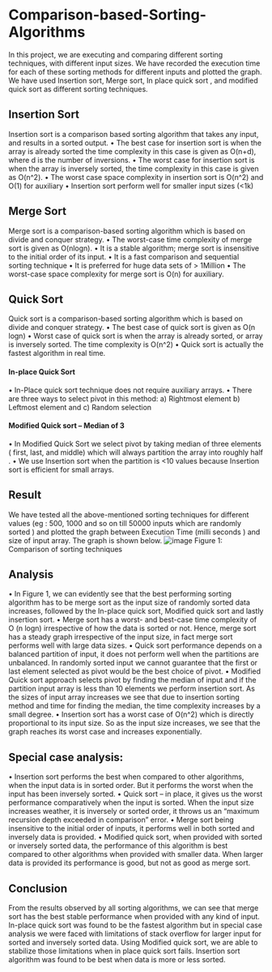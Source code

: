 # Comparison-based-Sorting-Algorithms
In this project, we are executing and comparing different sorting techniques, with different input sizes. We
have recorded the execution time for each of these sorting methods for different inputs and plotted the graph.
We have used Insertion sort, Merge sort, In place quick sort , and modified quick sort as different sorting
techniques.
## Insertion Sort
Insertion sort is a comparison based sorting algorithm that takes any input, and results in a sorted output.
• The best case for insertion sort is when the array is already sorted the time complexity in this
case is given as O(n+d), where d is the number of inversions.
• The worst case for insertion sort is when the array is inversely sorted, the time complexity in this
case is given as O(n^2).
• The worst case space complexity in insertion sort is O(n^2) and O(1) for auxiliary
• Insertion sort perform well for smaller input sizes (<1k)

## Merge Sort
Merge sort is a comparison-based sorting algorithm which is based on divide and conquer strategy.
• The worst-case time complexity of merge sort is given as O(nlogn).
• It is a stable algorithm; merge sort is insensitive to the initial order of its input.
• It is a fast comparison and sequential sorting technique
• It is preferred for huge data sets of > 1Million
• The worst-case space complexity for merge sort is O(n) for auxiliary.
## Quick Sort
Quick sort is a comparison-based sorting algorithm which is based on divide and conquer strategy.
• The best case of quick sort is given as O(n logn)
• Worst case of quick sort is when the array is already sorted, or array is inversely sorted. The time
complexity is O(n^2)
• Quick sort is actually the fastest algorithm in real time.
#### In-place Quick Sort
• In-Place quick sort technique does not require auxiliary arrays.
• There are three ways to select pivot in this method:
a) Rightmost element
b) Leftmost element and
c) Random selection
#### Modified Quick sort – Median of 3
• In Modified Quick Sort we select pivot by taking median of three elements ( first, last, and
middle) which will always partition the array into roughly half .
• We use Insertion sort when the partition is <10 values because Insertion sort is efficient for
small arrays.


## Result
We have tested all the above-mentioned sorting techniques for different values (eg : 500, 1000
and so on till 50000 inputs which are randomly sorted ) and plotted the graph between Execution
Time (milli seconds ) and size of input array. The graph is shown below.
![image](https://user-images.githubusercontent.com/26118364/50178015-68babe00-02d1-11e9-811f-ad1c7b3acfd9.png)
Figure 1: Comparison of sorting techniques
## Analysis
• In Figure 1, we can evidently see that the best performing sorting algorithm has to be
merge sort as the input size of randomly sorted data increases, followed by the In-place
quick sort, Modified quick sort and lastly insertion sort.
• Merge sort has a worst- and best-case time complexity of O (n logn) irrespective of how
the data is sorted or not. Hence, merge sort has a steady graph irrespective of the input
size, in fact merge sort performs well with large data sizes.
• Quick sort performance depends on a balanced partition of input, it does not perform well
when the partitions are unbalanced. In randomly sorted input we cannot guarantee that
the first or last element selected as pivot would be the best choice of pivot.
• Modified Quick sort approach selects pivot by finding the median of input and if the
partition input array is less than 10 elements we perform insertion sort. As the sizes of
input array increases we see that due to insertion sorting method and time for finding the
median, the time complexity increases by a small degree.
• Insertion sort has a worst case of O(n^2) which is directly proportional to its input size.
So as the input size increases, we see that the graph reaches its worst case and increases
exponentially.
## Special case analysis:
• Insertion sort performs the best when compared to other algorithms, when the input data
is in sorted order. But it performs the worst when the input has been inversely sorted.
• Quick sort – in place, it gives us the worst performance comparatively when the input is
sorted. When the input size increases weather, it is inversely or sorted order, it throws us
an “maximum recursion depth exceeded in comparison” error.
• Merge sort being insensitive to the initial order of inputs, it performs well in both sorted
and inversely data is provided.
• Modified quick sort, when provided with sorted or inversely sorted data, the
performance of this algorithm is best compared to other algorithms when provided with
smaller data. When larger data is provided its performance is good, but not as good as
merge sort.

## Conclusion
From the results observed by all sorting algorithms, we can see that merge sort has the best stable
performance when provided with any kind of input. In-place quick sort was found to be the
fastest algorithm but in special case analysis we were faced with limitations of stack overflow for
larger input for sorted and inversely sorted data. Using Modified quick sort, we are able to
stabilize those limitations when in place quick sort fails. Insertion sort algorithm was found to be
best when data is more or less sorted.
